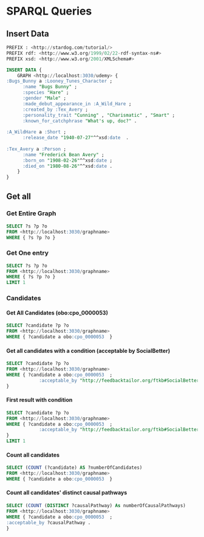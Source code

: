 # SPARQL Queries

## Insert Data
```sql
PREFIX : <http://stardog.com/tutorial/>
PREFIX rdf: <http://www.w3.org/1999/02/22-rdf-syntax-ns#>
PREFIX xsd: <http://www.w3.org/2001/XMLSchema#>

INSERT DATA {
    GRAPH <http://localhost:3030/udemy> {
:Bugs_Bunny a :Looney_Tunes_Character ;
      :name "Bugs Bunny" ;
      :species "Hare" ;
      :gender "Male" ;
      :made_debut_appearance_in :A_Wild_Hare ;
      :created_by :Tex_Avery ;
      :personality_trait "Cunning" , "Charismatic" , "Smart" ;
      :known_for_catchphrase "What's up, doc?" .
    
:A_WildHare a :Short ;
      :release_date "1940-07-27"^^xsd:date  .
    
:Tex_Avery a :Person ;
      :name "Frederick Bean Avery" ;
      :born_on "1908-02-26"^^xsd:date ;
      :died_on "1980-08-26"^^xsd:date .
    }
}
```
## Get all
### Get Entire Graph
```sql
SELECT ?s ?p ?o 
FROM <http://localhost:3030/graphname>
WHERE { ?s ?p ?o }
```

### Get One entry
```sql
SELECT ?s ?p ?o 
FROM <http://localhost:3030/graphname>
WHERE { ?s ?p ?o }
LIMIT 1
```

### Candidates
#### Get All Candidates (obo:cpo_0000053)
```sql
SELECT ?candidate ?p ?o 
FROM <http://localhost:3030/graphname>
WHERE { ?candidate a obo:cpo_0000053  }
```

#### Get all candidates with a condition (acceptable by SocialBetter)
```sql
SELECT ?candidate ?p ?o 
FROM <http://localhost:3030/graphname>
WHERE { ?candidate a obo:cpo_0000053  ;
            :acceptable_by "http://feedbacktailor.org/ftkb#SocialBetter" .
}
```
#### First result with condition
```sql
SELECT ?candidate ?p ?o 
FROM <http://localhost:3030/graphname>
WHERE { ?candidate a obo:cpo_0000053  ;
            :acceptable_by "http://feedbacktailor.org/ftkb#SocialBetter" .
} 
LIMIT 1
```

#### Count all candidates
```sql
SELECT (COUNT (?candidate) AS ?numberOfCandidates)
FROM <http://localhost:3030/graphname>
WHERE { ?candidate a obo:cpo_0000053  }
```

#### Count all candidates' distinct causal pathways
```sql
SELECT (COUNT (DISTINCT ?causalPathway) As numberOfCausalPathways)
FROM <http://localhost:3030/graphname>
WHERE { ?candidate a obo:cpo_0000053  ;
:acceptable_by ?causalPathway .
} 
```